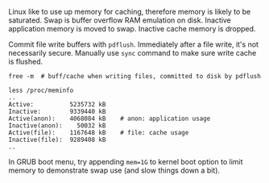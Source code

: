 
Linux like to use up memory for caching, therefore memory is likely to be
saturated. Swap is buffer overflow RAM emulation on disk. Inactive application
memory is moved to swap. Inactive cache memory is dropped.

Commit file write buffers with `pdflush`. Immediately after a file write, it's
not necessarily secure. Manually use `sync` command to make sure write cache
is flushed.

```
free -m  # buff/cache when writing files, committed to disk by pdflush

less /proc/meminfo
..
Active:          5235732 kB
Inactive:        9339440 kB
Active(anon):    4068084 kB    # anon: application usage
Inactive(anon):    50032 kB
Active(file):    1167648 kB    # file: cache usage
Inactive(file):  9289408 kB
..
```

In GRUB boot menu, try appending `mem=1G` to kernel boot option to limit
memory to demonstrate swap use (and slow things down a bit).
